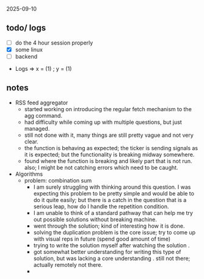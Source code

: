 2025-09-10

## todo/ logs
- [ ] do the 4 hour session properly
- [x] some linux
- [ ] backend 

- Logs => x = (1) ; y = (1)

## notes
- RSS feed aggregator 
	- started working on introducing the regular fetch mechanism to the agg command. 
	- had difficulty while coming up with multiple questions, but just managed. 
	- still not done with it, many things are still pretty vague and not very clear. 
	- the function is behaving as expected; the ticker is sending signals as it is expected; but the functionality is breaking midway somewhere. 
	- found where the function is breaking and likely part that is not run. also; I might be not catching errors which need to be caught. 
- Algorithms
	- problem: combination sum 
		- I am surely struggling with thinking around this question. I was expecting this problem to be pretty simple and would be able to do it quite easily; but there is a catch in the question that is a serious leap, how do I handle the repetition condition. 
		- I am unable to think of a standard pathway that can help me try out possible solutions without breaking machine. 
		- went through the solution; kind of interesting how it is done. 
		- solving the duplication problem is the core issue; try to come up with visual reps in future (spend good amount of time)
		- trying to write the solution myself after watching the solution . 
		- got somewhat better understanding for writing this type of solution, but was lacking a core understanding . still not there; actually remotely not there. 
		- 